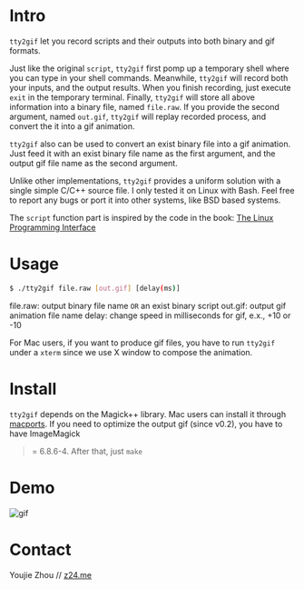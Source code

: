 # Intro #

`tty2gif` let you record scripts and their outputs into both binary and
gif formats.

Just like the original `script`, `tty2gif` first pomp up a temporary
shell where you can type in your shell commands. Meanwhile, `tty2gif`
will record both your inputs, and the output results. When you finish
recording, just execute `exit` in the temporary terminal. Finally,
`tty2gif` will store all above information into a binary file, named
`file.raw`. If you provide the second argument, named `out.gif`,
`tty2gif` will replay recorded process, and convert the it into a gif
animation.

`tty2gif` also can be used to convert an exist binary file into a gif
animation. Just feed it with an exist binary file name as the first
argument, and the output gif file name as the second argument.

Unlike other implementations, `tty2gif` provides a uniform solution
with a single simple C/C++ source file. I only tested it on Linux with
Bash. Feel free to report any bugs or port it into other systems, like
BSD based systems.

The `script` function part is inspired by the code in the book:
[The Linux Programming Interface](http://www.man7.org/tlpi/)

# Usage #

```sh
$ ./tty2gif file.raw [out.gif] [delay(ms)]
```

file.raw: output binary file name `OR` an exist binary script
out.gif: output gif animation file name
delay: change speed in milliseconds for gif, e.x., +10 or -10

For Mac users, if you want to produce gif files, you have to run `tty2gif` under
a `xterm` since we use X window to compose the animation.

# Install #

`tty2gif` depends on the Magick++ library. Mac users can install it through
[macports](https://www.macports.org/ports.php?by=name&substr=imagemagick). If
you need to optimize the output gif (since v0.2), you have to have ImageMagick
>= 6.8.6-4. After that, just `make`

# Demo #

![gif](http://i.imgur.com/kjoNrBT.gif)

# Contact #

Youjie Zhou // [z24.me](http://z24.me)
